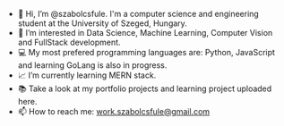 - 👋 Hi, I’m @szabolcsfule. I'm a computer science and engineering student at the University of Szeged, Hungary. 
- 👀 I’m interested in Data Science, Machine Learning, Computer Vision and FullStack development.
- 💻 My most prefered programming languages are: Python, JavaScript and learning GoLang is also in progress.
- 📈 I’m currently learning MERN stack.
- 📚 Take a look at my portfolio projects and learning project uploaded here.
- 📫 How to reach me: work.szabolcsfule@gmail.com

<!---
szabolcsfule/szabolcsfule is a ✨ special ✨ repository because its `README.md` (this file) appears on your GitHub profile.
You can click the Preview link to take a look at your changes.
--->
